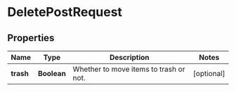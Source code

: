 

# DeletePostRequest


## Properties

| Name | Type | Description | Notes |
|------------ | ------------- | ------------- | -------------|
|**trash** | **Boolean** | Whether to move items to trash or not. |  [optional] |




